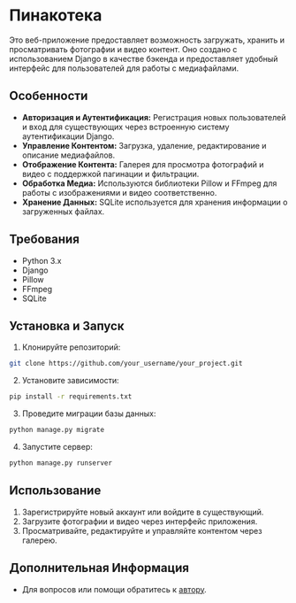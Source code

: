 # Пинакотека

Это веб-приложение предоставляет возможность загружать, хранить и просматривать фотографии и видео контент. Оно создано с использованием Django в качестве бэкенда и предоставляет удобный интерфейс для пользователей для работы с медиафайлами.

## Особенности

- **Авторизация и Аутентификация:** Регистрация новых пользователей и вход для существующих через встроенную систему аутентификации Django.
- **Управление Контентом:** Загрузка, удаление, редактирование и описание медиафайлов.
- **Отображение Контента:** Галерея для просмотра фотографий и видео с поддержкой пагинации и фильтрации.
- **Обработка Медиа:** Используются библиотеки Pillow и FFmpeg для работы с изображениями и видео соответственно.
- **Хранение Данных:** SQLite используется для хранения информации о загруженных файлах.

## Требования

- Python 3.x
- Django
- Pillow
- FFmpeg
- SQLite

## Установка и Запуск

1. Клонируйте репозиторий: 
``` bash
git clone https://github.com/your_username/your_project.git
```
2. Установите зависимости: 
``` bash
pip install -r requirements.txt
```
3. Проведите миграции базы данных: 
``` bash
python manage.py migrate
```
4. Запустите сервер:
``` bash
python manage.py runserver
```

## Использование

1. Зарегистрируйте новый аккаунт или войдите в существующий.
2. Загрузите фотографии и видео через интерфейс приложения.
3. Просматривайте, редактируйте и управляйте контентом через галерею.


## Дополнительная Информация

- Для вопросов или помощи обратитесь к [автору](mailto:cima19056@gmail.com).
